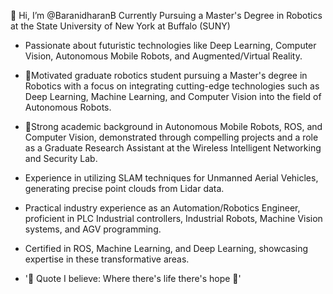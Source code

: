 👋 Hi, I’m @BaranidharanB
Currently Pursuing a Master's Degree in Robotics at the State University of New York at Buffalo (SUNY)

- Passionate about futuristic technologies like Deep Learning, Computer Vision, Autonomous Mobile Robots, and Augmented/Virtual Reality.

- 🎯Motivated graduate robotics student pursuing a Master's degree in Robotics with a focus on integrating cutting-edge technologies such as Deep Learning, Machine Learning, and Computer Vision into the field of Autonomous Robots.
- 🤖Strong academic background in Autonomous Mobile Robots, ROS, and Computer Vision, demonstrated through compelling projects and a role as a Graduate Research Assistant at the Wireless Intelligent Networking and Security Lab.
- Experience in utilizing SLAM techniques for Unmanned Aerial Vehicles, generating precise point clouds from Lidar data.
- Practical industry experience as an Automation/Robotics Engineer, proficient in PLC Industrial controllers, Industrial Robots, Machine Vision systems, and AGV programming.
- Certified in ROS, Machine Learning, and Deep Learning, showcasing expertise in these transformative areas.

- '💬 Quote I believe: Where there's life there's hope 🤞'


